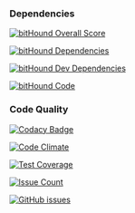 ### Dependencies

[![bitHound Overall Score](https://www.bithound.io/github/matheuscodes/aaa-app/badges/score.svg)](https://www.bithound.io/github/matheuscodes/aaa-app)

[![bitHound Dependencies](https://www.bithound.io/github/matheuscodes/aaa-app/badges/dependencies.svg)](https://www.bithound.io/github/matheuscodes/aaa-app/production/dependencies/npm)

[![bitHound Dev Dependencies](https://www.bithound.io/github/matheuscodes/aaa-app/badges/devDependencies.svg)](https://www.bithound.io/github/matheuscodes/aaa-app/production/dependencies/npm)

[![bitHound Code](https://www.bithound.io/github/matheuscodes/aaa-app/badges/code.svg)](https://www.bithound.io/github/matheuscodes/aaa-app)

### Code Quality

[![Codacy Badge](https://api.codacy.com/project/badge/Grade/68b815ea96134148b1ae91ca16b6c486)](https://www.codacy.com/app/matheus-bt/aaa-app?utm_source=github.com&amp;utm_medium=referral&amp;utm_content=matheuscodes/aaa-app&amp;utm_campaign=Badge_Grade)

[![Code Climate](https://codeclimate.com/github/matheuscodes/aaa-app/badges/gpa.svg)](https://codeclimate.com/github/matheuscodes/aaa-app)

[![Test Coverage](https://codeclimate.com/github/matheuscodes/aaa-app/badges/coverage.svg)](https://codeclimate.com/github/matheuscodes/aaa-app/coverage)

[![Issue Count](https://codeclimate.com/github/matheuscodes/aaa-app/badges/issue_count.svg)](https://codeclimate.com/github/matheuscodes/aaa-app)

[![GitHub issues](https://img.shields.io/github/issues/badges/shields.svg?style=plastic)]()

